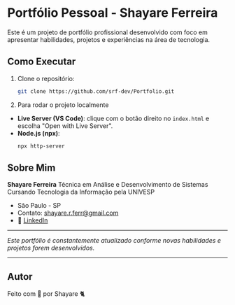 # Portfólio Pessoal - Shayare Ferreira

Este é um projeto de portfólio profissional desenvolvido com foco em apresentar habilidades, projetos e experiências na área de tecnologia.


## Como Executar

1. Clone o repositório:

   ```bash
   git clone https://github.com/srf-dev/Portfolio.git
   ```

2. Para rodar o projeto localmente
- **Live Server (VS Code)**: clique com o botão direito no `index.html` e escolha "Open with Live Server".
- **Node.js (npx)**:
  ```bash
  npx http-server


## Sobre Mim

**Shayare Ferreira**
Técnica em Análise e Desenvolvimento de Sistemas
Cursando Tecnologia da Informação pela UNIVESP
- São Paulo - SP
- Contato: [shayare.r.ferr@gmail.com](mailto:shayare.r.ferr@gmail.com)
- 🔗 [LinkedIn](https://www.linkedin.com/in/shayare-ferreira/)

---

 *Este portfólio é constantemente atualizado conforme novas habilidades e projetos forem desenvolvidos.*

---
## Autor

Feito com 💜 por Shayare 🐈
